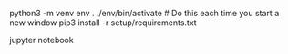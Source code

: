 python3 -m venv env
. ./env/bin/activate # Do this each time you start a new window
pip3 install -r setup/requirements.txt

jupyter notebook
